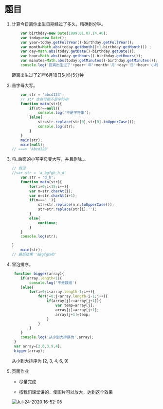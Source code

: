 # 题目

1. 计算今日离你出生日期经过了多久，精确到分钟。

   ```javascript
       var birthday=new Date(1999,01,07,14,40);
       var today=new Date();
       var year=today.getFullYear()-birthday.getFullYear();
       var month=Math.abs(today.getMonth()+1-birthday.getMonth()) ;
       var day=Math.abs(today.getDate()-birthday.getDate());
       var hour=Math.abs(today.getHours()-birthday.getHours());
       var minutes=Math.abs(today.getMinutes()-birthday.getMinutes());
       console.log('距离出生过了'+year+'年'+month+'月'+day+'日'+hour+'小时'+minutes+'分钟')
   ```

   距离出生过了21年6月18日5小时5分钟

2. 首字母大写。

   ```js
       var str = 'abcd123';
       // str 也有可能不是字符串
       function main(str){
           if(str==null){
               console.log('不是字符串');
           }else{
               str=str.replace(str[0],str[0].toUpperCase());
               console.log(str);
           }
       }
       main(str);
       main(null);
   // ===> 'Abcd123'
   ```

   

3. 将_后面的小写字母变大写，并且删除\_。

   ```js
   // 假设
   //var str = 'a_bgfgh_h_d'
       var str = 'd_h';
       function main(str){
           for(i=0;i<15;i++){
           var m=str.charAt(i);
           var n=str.charAt(i+1);
           if(m==='_'){
               str=str.replace(n,n.toUpperCase());
               str=str.replace(str[i],'');
           }
           else{
               continue;
           }
       }
       console.log(str);
   
   }
       main(str);
   // 最后结果 'aBgfghHD'
   ```

   

4. 冒泡排序。

   ```javascript
    function bigger(array){
       if(array.length<1){
           console.log('不是数组')
       }else{
           for(i=0;i<array.length-1;i++){
               for(j=0;j<array.length-i-1;j++){
                   if(array[j]>=array[j+1]){
                       var temp=array[j];
                       array[j]=array[j+1];
                       array[j+1]=temp;
                   }
               }
           }
       }
       console.log('从小到大排序为',array);    
    }
    var array=[2,6,3,9,4];
    bigger(array);
   ```

   从小到大排序为 [2, 3, 4, 6, 9]

5. 页面作业

   - 尽量完成

   - 按我们课堂讲的，使图片可以放大，达到这个效果

     

   ![Jul-24-2020 16-52-05](http://by-image.oss-cn-shanghai.aliyuncs.com/frontend/teach/Jul-24-2020%2016-52-05.gif)